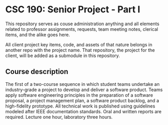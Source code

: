 # CSC 190: Senior Project - Part I

This repository serves as couse administration anything and all elements related to professor assignments, requests, team meeting notes, clerical items, and the alike goes here.

All client project key items, code, and assets of that nature belongs in another repo with the project name. That repository, the project for the client, will be added as a submodule in this repository.

## Course description

The first of a two-course sequence in which student teams undertake an industry-grade a project to develop and 
deliver a software product. Teams apply software engineering principles in the preparation of a software 
proposal, a project management plan, a software product backlog, and a high-fidelity prototype. All technical 
work is published using guidelines modeled after IEEE documentation standards. Oral and written reports are 
required. Lecture one hour, laboratory three hours.
